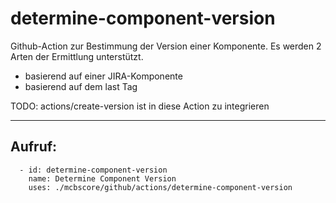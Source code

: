 # determine-component-version

Github-Action zur Bestimmung der Version einer Komponente. Es werden 2 Arten der Ermittlung unterstützt.
- basierend auf einer JIRA-Komponente
- basierend auf dem last Tag

TODO: actions/create-version ist in diese Action zu integrieren

---

## Aufruf:

      - id: determine-component-version
        name: Determine Component Version
        uses: ./mcbscore/github/actions/determine-component-version
